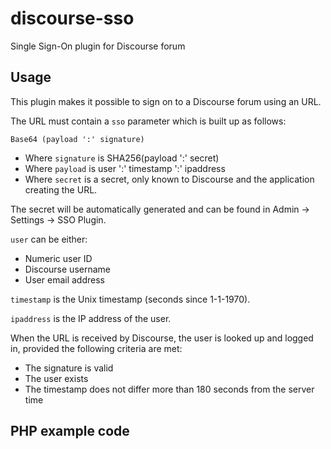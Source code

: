discourse-sso
=============

Single Sign-On plugin for Discourse forum

Usage
-----

This plugin makes it possible to sign on to a Discourse forum using an URL.

The URL must contain a `sso` parameter which is built up as follows:

`Base64 (payload ':' signature)`

* Where `signature` is SHA256(payload ':' secret)
* Where `payload` is user ':' timestamp ':' ipaddress
* Where `secret` is a secret, only known to Discourse and the application creating the URL.

The secret will be automatically generated and can be found in Admin -> Settings -> SSO Plugin.

`user` can be either:
* Numeric user ID
* Discourse username
* User email address

`timestamp` is the Unix timestamp (seconds since 1-1-1970).

`ipaddress` is the IP address of the user.

When the URL is received by Discourse, the user is looked up and logged in, provided the following criteria are met:
* The signature is valid
* The user exists
* The timestamp does not differ more than 180 seconds from the server time

PHP example code
----------------

 <?php
 
 $secret = "524c48bfdcaa5172a501a6d0db0bc41a90671544c3c1c37c39a2758a66e724ac";
 
 $user = 'kalturian';
 $t = time();
 
 $payload = "{$user}:{$t}:127.0.0.1";
 $hash = hash("sha256", $payload.':'.$secret);
 $value = base64_encode($payload.':'.$hash);
 
 echo "http://discourse.example.com/?sso=".$value."\n";
